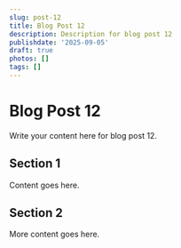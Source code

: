 ```yaml
---
slug: post-12
title: Blog Post 12
description: Description for blog post 12
publishdate: '2025-09-05'
draft: true
photos: []
tags: []
---
```

# Blog Post 12

Write your content here for blog post 12.

## Section 1

Content goes here.

## Section 2

More content goes here.
